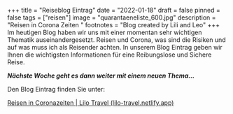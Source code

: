 +++
title = "Reiseblog Eintrag"
date = "2022-01-18"
draft = false
pinned = false
tags = ["reisen"]
image = "quarantaeneliste_600.jpg"
description = "Reisen in Corona Zeiten "
footnotes = "Blog created by Lili and Leo"
+++
Im heutigen Blog haben wir uns mit einer momentan sehr wichtigen Thematik auseinandergesetzt. Reisen und Corona, was sind die Risiken und auf was muss ich als Reisender achten. In unserem Blog Eintrag geben wir Ihnen die wichtigsten Informationen für eine Reibungslose und Sichere Reise. 

***Nächste Woche geht es dann weiter mit einem neuen Thema...***

Den Blog Eintrag finden Sie unter: 

[Reisen in Coronazeiten | Lilo Travel (lilo-travel.netlify.app)](https://lilo-travel.netlify.app/reisen-in-coronazeiten/)